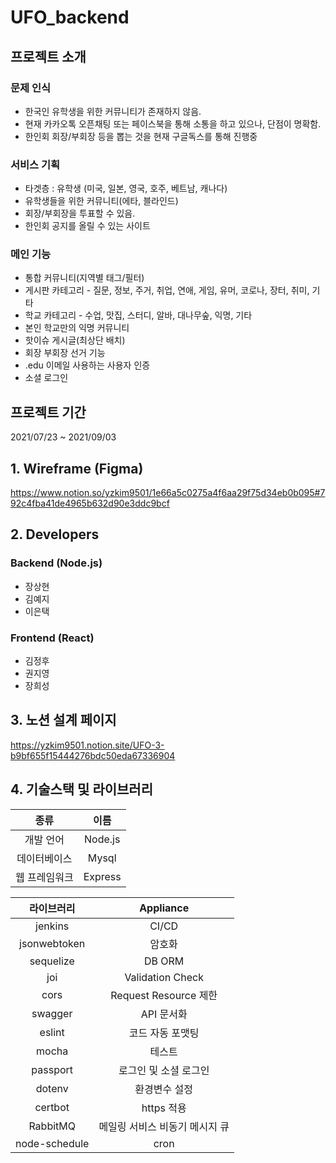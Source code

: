 # UFO_backend

## 프로젝트 소개
### 문제 인식
- 한국인 유학생을 위한 커뮤니티가 존재하지 않음.
- 현재 카카오톡 오픈채팅 또는 페이스북을 통해 소통을 하고 있으나, 단점이 명확함.
- 한인회 회장/부회장 등을 뽑는 것을 현재 구글독스를 통해 진행중

### 서비스 기획
- 타겟층 : 유학생 (미국, 일본, 영국, 호주, 베트남, 캐나다)
- 유학생들을 위한 커뮤니티(에타, 블라인드)
- 회장/부회장을 투표할 수 있음.
- 한인회 공지를 올릴 수 있는 사이트

### 메인 기능
- 통합 커뮤니티(지역별 태그/필터)
- 게시판 카테고리 - 질문, 정보, 주거, 취업, 연애, 게임, 유머, 코로나, 장터, 취미, 기타
- 학교 카테고리 - 수업, 맛집, 스터디, 알바, 대나무숲, 익명, 기타
- 본인 학교만의 익명 커뮤니티
- 핫이슈 게시글(최상단 배치)
- 회장 부회장 선거 기능
- .edu 이메일 사용하는 사용자 인증
- 소셜 로그인

## 프로젝트 기간
  2021/07/23 ~ 2021/09/03

## 1. Wireframe (Figma)
https://www.notion.so/yzkim9501/1e66a5c0275a4f6aa29f75d34eb0b095#792c4fba41de4965b632d90e3ddc9bcf

## 2. Developers

### Backend (Node.js)
  - 장상현
  - 김예지
  - 이은택

### Frontend (React)
  - 김정후
  - 권지영
  - 장희성

## 3. 노션 설계 페이지
https://yzkim9501.notion.site/UFO-3-b9bf655f15444276bdc50eda67336904

## 4. 기술스택 및 라이브러리

|     종류      |  이름   |
| :-----------: | :-----: |
|   개발 언어   | Node.js |
| 데이터베이스  | Mysql |
| 웹 프레임워크 | Express |

|  라이브러리  |       Appliance       |
| :----------: | :-------------------: |
| jenkins |        CI/CD         |
| jsonwebtoken |        암호화         |
|   sequelize   | DB ORM |
|     joi      |   Validation Check    |
|     cors     | Request Resource 제한 |
|     swagger     | API 문서화 |
|     eslint     | 코드 자동 포맷팅 |
|     mocha     | 테스트 |
|     passport     | 로그인 및 소셜 로그인 |
|     dotenv     | 환경변수 설정 |
|     certbot     | https 적용 |
|     RabbitMQ     | 메일링 서비스 비동기 메시지 큐 |
|     node-schedule     | cron |
